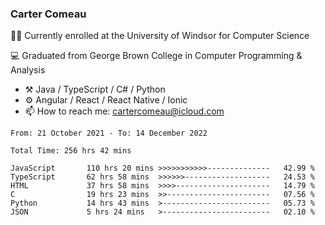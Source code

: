 ### Carter Comeau

🙋‍♂️ Currently enrolled at the University of Windsor for Computer Science

💻 Graduated from George Brown College in Computer Programming & Analysis

- ⚒️ Java / TypeScript / C# / Python
- ⚙️ Angular / React / React Native / Ionic
- 📫 How to reach me: cartercomeau@icloud.com

<!--START_SECTION:waka-->

```text
From: 21 October 2021 - To: 14 December 2022

Total Time: 256 hrs 42 mins

JavaScript       110 hrs 20 mins >>>>>>>>>>>--------------   42.99 %
TypeScript       62 hrs 58 mins  >>>>>>-------------------   24.53 %
HTML             37 hrs 58 mins  >>>>---------------------   14.79 %
C                19 hrs 23 mins  >>-----------------------   07.56 %
Python           14 hrs 43 mins  >------------------------   05.73 %
JSON             5 hrs 24 mins   >------------------------   02.10 %
```

<!--END_SECTION:waka-->

